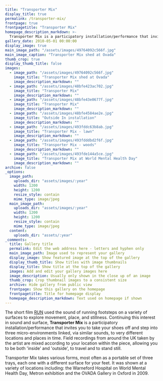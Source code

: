```yaml
---
title: "Transporter Mix"
display_title: true
permalink: /transporter-mix/
frontpage: true
frontpagetitle: "Transporter Mix"
homepage_description_markdown: >-
  Transporter Mix is a participatory installation/performance that invites you to take your shoes off and step into three micro-environments linked, via similar sounds, to very different locations and places in time. 
gallery_date: 2010-05-01 00:00:00
display_image: true
main_image_path: "/assets/images/49764092c566f.jpg"
main_image_caption: "Transporter Mix shed at Ovada"
thumb_crop: true
display_thumb_title: false
images:
  - image_path: "/assets/images/49764092c566f.jpg"
    image_title: "Transporter Mix shed at Ovada"
    image_description_markdown: ""
  - image_path: "/assets/images/48bfe423ac702.jpg"
    image_title: "Transporter Mix"
    image_description_markdown: ""
  - image_path: "/assets/images/48bfe43e0677f.jpg"
    image_title: "Transporter Mix"
    image_description_markdown: ""
  - image_path: "/assets/images/48bfe4584ae2e.jpg"
    image_title: "Outside In installation"
    image_description_markdown: ""
  - image_path: "/assets/images/493fddc63b8ab.jpg"
    image_title: "Transporter Mix - lawn"
    image_description_markdown: ""
  - image_path: "/assets/images/493fdddbd2f6f.jpg"
    image_title: "Transporter Mix - woods"
    image_description_markdown: ""
  - image_path: "/assets/images/493fde144a5ce.jpg"
    image_title: "Transporter Mix at World Mental Health Day"
    image_description_markdown: ""
archive: false
_options:
  image_path:
    uploads_dir: "assets/images/:year"
    width: 1200
    height: 1200
    resize_style: contain
    mime_type: image/jpeg
  main_image_path:
    uploads_dir: "assets/images/:year"
    width: 1200
    height: 1200
    resize_style: contain
    mime_type: image/jpeg
  content:
    uploads_dir: "assets/:year"
_comments:
  title: Gallery title
  permalink: Edit the web address here - letters and hyphen only
  main_image_path: Image used to represent your gallery
  display_image: Show featured image at the top of the gallery
  display_thumb_title: Show titles with image thumbnails
  display_title: Show title at the top of the gallery
  images: Add and edit your gallery images here
  image_description: Usually only shown in the close up of an image
  thumb_crop: Crop thumbnail images to a consistent size
  archive: Hide gallery from public view
  frontpage: Show this gallery on the homepage
  frontpagetitle: Title for homepage display
  homepage_description_markdown: Text used on homepage if shown
---
```


The short film <a href="/run/">RUN</a> used the sound of running footsteps on a variety of surfaces  to explore movement, place, and stillness. Continuing this interest in sound and surface, <strong>Transporter Mix</strong> is a participatory installation/performance that invites you to take your shoes off and step into three micro-environments linked, via similar sounds, to very different locations and places in time. Field recordings from around the UK taken by the artist are mixed according to your location within the piece, allowing you to be both 'inside' and 'outside', to travel and to stand still.

Transporter Mix takes various forms, most often as a portable set of three trays, each one with a different surface for your feet. It was shown at a variety of locations including: the Warneford Hospital on World Mental Health Day, Metron exhibition and the OVADA Gallery in Oxford in 2009.

